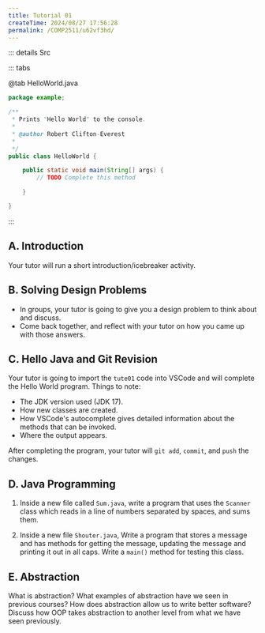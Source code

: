 ```yaml
---
title: Tutorial 01
createTime: 2024/08/27 17:56:28
permalink: /COMP2511/u62vf3hd/
---
```



::: details Src

::: tabs

@tab HelloWorld.java
```java
package example;

/**
 * Prints "Hello World" to the console.
 *
 * @author Robert Clifton-Everest
 *
 */
public class HelloWorld {

    public static void main(String[] args) {
        // TODO Complete this method

    }

}

```
:::

## A. Introduction

Your tutor will run a short introduction/icebreaker activity.

## B. Solving Design Problems

* In groups, your tutor is going to give you a design problem to think about and discuss.
* Come back together, and reflect with your tutor on how you came up with those answers.

## C. Hello Java and Git Revision

Your tutor is going to import the `tute01` code into VSCode and will complete the Hello World program. Things to note:

* The JDK version used (JDK 17).
* How new classes are created.
* How VSCode's autocomplete gives detailed information about the methods that can be invoked.
* Where the output appears.

After completing the program, your tutor will `git add`, `commit`, and `push` the changes.

## D. Java Programming

1. Inside a new file called `Sum.java`, write a program that uses the `Scanner` class which reads in a line of numbers separated by spaces, and sums them.

2. Inside a new file `Shouter.java`, Write a program that stores a message and has methods for getting the message, updating the message and printing it out in all caps. Write a `main()` method for testing this class.

## E. Abstraction

What is abstraction? What examples of abstraction have we seen in previous courses? How does abstraction allow us to write better software? Discuss how OOP takes abstraction to another level from what we have seen previously.

